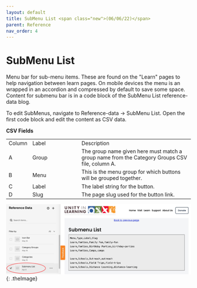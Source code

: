 ```yaml
---
layout: default
title: SubMenu List <span class="new">(06/06/22)</span>
parent: Reference
nav_order: 4
---
```


# SubMenu List

Menu bar for sub-menu items.  These are found on the "Learn" pages to help navigation between learn pages.  On mobile devices the menu is an wrapped in an accordion and compressed by default to save some space.  Content for submenu bar is in a code block
of the SubMenu List reference-data blog.

To edit SubMenus, navigate to Reference-data -> SubMenu List.  Open the first code
block and edit the content as CSV data.

**CSV Fields**

<table class="ws-table-all notranslate">
  <tbody>
    <tr class="tableTop">
    <td style="width:20px">Column</td>
    <td style="width:120px">Label</td>
    <td>Description</td>
    </tr>
    <tr>
    <td>A</td>
    <td>Group</td>
    <td>The group name given here must match a group name from the Category Groups CSV
      file, column A.
     </td>
  </tr>
  <tr>
    <td>B</td>
    <td>Menu</td>
    <td>This is the menu group for which buttons will be grouped together.</td>
  </tr>
  <tr>
    <td>C</td>
    <td>Label</td>
    <td>The label string for the button.</ul>
    </td>
  </tr>
  <tr>
    <td>D</td>
    <td>Slug</td>
    <td>The page slug used for the button link.</ul>
    </td>
  </tr>
  </tbody>
</table>

![Alt Editing Submenu](../../assets/images/refsubmenu.jpg "Editing SubMenu"){: .theImage}

